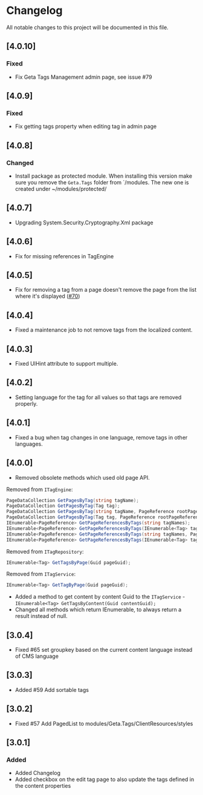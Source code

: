 # Changelog

All notable changes to this project will be documented in this file.

## [4.0.10]

### Fixed

- Fix Geta Tags Management admin page, see issue #79

## [4.0.9]

### Fixed

- Fix getting tags property when editing tag in admin page

## [4.0.8]

### Changed

- Install package as protected module. When installing this version make sure you remove the `Geta.Tags` folder from `/modules. The new one is created under ~/modules/protected/

## [4.0.7]

- Upgrading System.Security.Cryptography.Xml package

## [4.0.6]

- Fix for missing references in TagEngine

## [4.0.5]

- Fix for removing a tag from a page doesn't remove the page from the list where it's displayed ([#70](https://github.com/Geta/Tags/issues/70))

## [4.0.4]

- Fixed a maintenance job to not remove tags from the localized content.

## [4.0.3]

- Fixed UIHint attribute to support multiple.

## [4.0.2]

- Setting language for the tag for all values so that tags are removed properly.

## [4.0.1]

- Fixed a bug when tag changes in one language, remove tags in other languages.

## [4.0.0]

- Removed obsolete methods which used old page API.

Removed from `ITagEngine`:

```csharp
PageDataCollection GetPagesByTag(string tagName);
PageDataCollection GetPagesByTag(Tag tag);
PageDataCollection GetPagesByTag(string tagName, PageReference rootPageReference);
PageDataCollection GetPagesByTag(Tag tag, PageReference rootPageReference);
IEnumerable<PageReference> GetPageReferencesByTags(string tagNames);
IEnumerable<PageReference> GetPageReferencesByTags(IEnumerable<Tag> tags);
IEnumerable<PageReference> GetPageReferencesByTags(string tagNames, PageReference rootPageReference);
IEnumerable<PageReference> GetPageReferencesByTags(IEnumerable<Tag> tags, PageReference rootPageReference);
```

Removed from `ITagRepository`:

```csharp
IEnumerable<Tag> GetTagsByPage(Guid pageGuid);
```

Removed from `ITagService`:

```csharp
IEnumerable<Tag> GetTagByPage(Guid pageGuid);
```

- Added a method to get content by content Guid to the `ITagService` - `IEnumerable<Tag> GetTagsByContent(Guid contentGuid);`
- Changed all methods which return IEnumerable, to always return a result instead of null.

## [3.0.4]

- Fixed #65 set groupkey based on the current content language instead of CMS language

## [3.0.3]

- Added #59 Add sortable tags

## [3.0.2]

- Fixed #57 Add PagedList to modules/Geta.Tags/ClientResources/styles

## [3.0.1]

### Added

- Added Changelog
- Added checkbox on the edit tag page to also update the tags defined in the content properties
